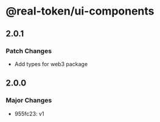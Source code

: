 # @real-token/ui-components

## 2.0.1

### Patch Changes

- Add types for web3 package

## 2.0.0

### Major Changes

- 955fc23: v1
